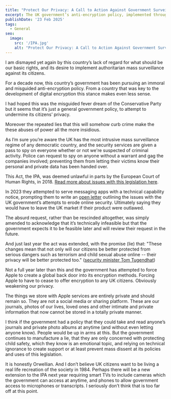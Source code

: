 ```yaml
---
title: "Protect Our Privacy: A Call to Action Against Government Surveillance and Anti-Encryption Policies"
excerpt: The UK government’s anti-encryption policy, implemented through the Investigatory Powers Act (IPA), is criticised for undermining privacy and being based on false claims of crime prevention.
publishDate: '23 Feb 2025'
tags:
  - General
seo:
  image:
    src: '/IPA.jpg'
    alt: "Protect Our Privacy: A Call to Action Against Government Surveillance and Anti-Encryption Policies"
---
```


I am dismayed yet again by this country’s lack of regard for what should be our basic rights, and its desire to implement authoritarian mass surveillance against its citizens.

For a decade now, this country’s government has been pursuing an immoral and misguided anti-encryption policy. From a country that was key to the development of digital encryption this stance makes even less sense.

I had hoped this was the misguided fever dream of the Conservative Party but it seems that it’s just a general government policy, to attempt to undermine its citizens’ privacy.

Moreover the repeated lies that this will somehow curb crime make the these abuses of power all the more insidious.

As I’m sure you’re aware the UK has the most intrusive mass surveillance regime of any democratic country, and the security services are given a pass to spy on everyone whether or not we're suspected of criminal activity. Police can request to spy on anyone without a warrant and gag the companies involved; preventing them from letting their victims know their personal and private data has been handed over.

This Act, the IPA, was deemed unlawful in parts by the European Court of Human Rights, in 2018. [Read more about issues with this legislation here](https://www.libertyhumanrights.org.uk/fundamental/mass-surveillance-snoopers-charter/).

In 2023 they attempted to serve messaging apps with a technical capability notice, prompting them to write an [open letter](https://blog.whatsapp.com/an-open-letter) outlining the issues with the UK government’s attempts to erode online security. Ultimately saying they would have to leave the UK market if their product were outlawed.

The absurd request, rather than be rescinded altogether, was simply amended to acknowledge that it’s technically infeasible but that the government expects it to be feasible later and will review their request in the future.

And just last year the act was extended, with the promise (lie) that: "These changes mean that not only will our citizens be better protected from serious dangers such as terrorism and child sexual abuse online -- their privacy will be better protected too." ([security minister Tom Tugendhat](https://www.gov.uk/government/news/investigatory-powers-enhanced-to-keep-people-safer))

Not a full year later than this and the government has attempted to force Apple to create a global back door into its encryption methods. Forcing Apple to have to cease to offer encryption to any UK citizens. Obviously weakening our privacy.

The things we store with Apple services are entirely private and should remain so. They are not a social media or sharing platform. These are our journals, photos of our lives, loved ones and other intimate and private information that now cannot be stored in a totally private manner.

I think if the government had a policy that they could take and read anyone’s journals and private photo albums at anytime (and without even letting anyone know). People would be up in arms at this. But the government continues to manufacture a lie, that they are only concerned with protecting child safety, which they know is an emotional topic, and relying on technical ignorance to create support or at least prevent mass dissent at its policies and uses of this legislation.

It is honestly Orwellian. And I don’t believe UK citizens want to be living a real life recreation of the society in 1984. Perhaps there will be a new extension to the IPA next year requiring smart TVs to include cameras which the government can access at anytime, and phones to allow government access to microphones or transcripts. I seriously don’t think that is too far off at this point.

